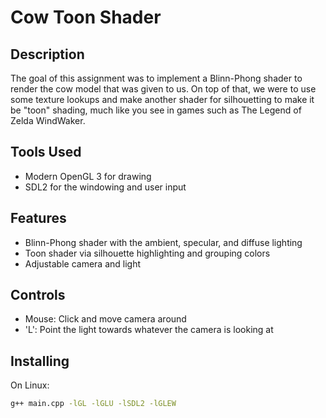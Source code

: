 # Cow Toon Shader

## Description
The goal of this assignment was to implement a Blinn-Phong shader to render the cow model that was given to us. On top of that, we were to use some texture lookups and make another shader for silhouetting to make it be "toon" shading, much like you see in games such as The Legend of Zelda WindWaker.

## Tools Used
- Modern OpenGL 3 for drawing
- SDL2 for the windowing and user input

## Features
- Blinn-Phong shader with the ambient, specular, and diffuse lighting
- Toon shader via silhouette highlighting and grouping colors
- Adjustable camera and light

## Controls
- Mouse: Click and move camera around
- 'L': Point the light towards whatever the camera is looking at

## Installing
On Linux:
```sh
g++ main.cpp -lGL -lGLU -lSDL2 -lGLEW
```

